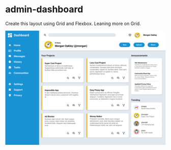 # admin-dashboard

Create this layout using Grid and Flexbox. Leaning more on Grid.

![alt text](images/dashboard-project.png)

